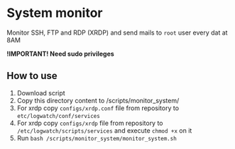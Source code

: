 # System monitor
Monitor SSH, FTP and RDP (XRDP) and send mails to `root` user every dat at 8AM

**!IMPORTANT! Need sudo privileges**

## How to use
1. Download script
2. Copy this directory content to /scripts/monitor_system/
3. For xrdp copy `configs/xrdp.conf` file from repository to `etc/logwatch/conf/services`
4. For xrdp copy `configs/xrdp` file from repository to `/etc/logwatch/scripts/services` and execute `chmod +x` on it
5. Run `bash /scripts/monitor_system/monitor_system.sh`
